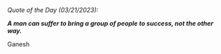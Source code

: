 *Quote of the Day (03/21/2023):*

_**A man can suffer to bring a group of people to success, not the other way.**_

Ganesh
